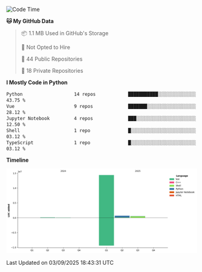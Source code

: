 <!--START_SECTION:waka-->
![Code Time](http://img.shields.io/badge/Code%20Time-701%20hrs%205%20mins-blue)

**🐱 My GitHub Data** 

> 📦 1.1 MB Used in GitHub's Storage 
 > 
> 🚫 Not Opted to Hire
 > 
> 📜 44 Public Repositories 
 > 
> 🔑 18 Private Repositories 
 > 
**I Mostly Code in Python** 

```text
Python                   14 repos            ███████████░░░░░░░░░░░░░░   43.75 % 
Vue                      9 repos             ███████░░░░░░░░░░░░░░░░░░   28.12 % 
Jupyter Notebook         4 repos             ███░░░░░░░░░░░░░░░░░░░░░░   12.50 % 
Shell                    1 repo              █░░░░░░░░░░░░░░░░░░░░░░░░   03.12 % 
TypeScript               1 repo              █░░░░░░░░░░░░░░░░░░░░░░░░   03.12 % 
```



**Timeline**

![Lines of Code chart](https://raw.githubusercontent.com/White1943/White1943/main/assets/bar_graph.png)


 Last Updated on 03/09/2025 18:43:31 UTC
<!--END_SECTION:waka-->
